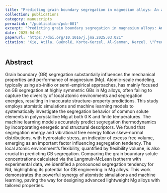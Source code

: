 ```yaml
---
title: "Predicting grain boundary segregation in magnesium alloys: An atomistically informed machine learning approach"
collection: publications
category: manuscripts
permalink: "/publication/pub-001"
excerpt: "Predicting grain boundary segregation in magnesium alloys: An atomistically informed machine learning approach"
date: 2025-04-01
paperurl: "https://doi.org/10.1016/j.jma.2025.03.021"
citation: "Xie, Atila, Guénolé, Korte-Kerzel, Al-Samman, Kerzel. \"Predicting grain boundary segregation in magnesium alloys: An atomistically informed machine learning approach.\" <i>Journal of Magnesium and Alloys</i>."
---
```


## Abstract
Grain boundary (GB) segregation substantially influences the mechanical properties and performance of magnesium (Mg). Atomic-scale modeling, typically using ab-initio or semi-empirical approaches, has mainly focused on GB segregation at highly symmetric GBs in Mg alloys, often failing to capture the diversity of local atomic environments and segregation energies, resulting in inaccurate structure-property predictions. This study employs atomistic simulations and machine learning models to systematically investigate the segregation behavior of common solute elements in polycrystalline Mg at both 0 K and finite temperatures. The machine learning models accurately predict segregation thermodynamics by incorporating energetic and structural descriptors. We found that segregation energy and vibrational free energy follow skew-normal distributions, with hydrostatic stress, an indicator of excess free volume, emerging as an important factor influencing segregation tendency. The local atomic environment’s flexibility, quantified by flexibility volume, is also crucial in predicting GB segregation. Comparing the grain boundary solute concentrations calculated via the Langmuir-McLean isotherm with experimental data, we identified a pronounced segregation tendency for Nd, highlighting its potential for GB engineering in Mg alloys. This work demonstrates the powerful synergy of atomistic simulations and machine learning, paving the way for designing advanced lightweight Mg alloys with tailored properties.